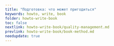 ```yaml
---
title: "Подготовка: что может пригодиться"
keywords: howto, write, book
folder: howto-write-book
toc: false
nextlink: howto-write-book/quality-management.md
prevlink: howto-write-book/book-method.md
needupdate: true
---
```

